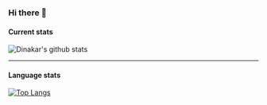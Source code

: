 ### Hi there 👋

#### Current stats

![Dinakar's github stats](https://github-readme-stats.vercel.app/api?username=dinakar29&show_icons=true&theme=radical&include_all_commits=true&count_private=true)

---

#### Language stats

[![Top Langs](https://github-readme-stats.vercel.app/api/top-langs/?username=dinakar29)](https://github.com/anuraghazra/github-readme-stats)
